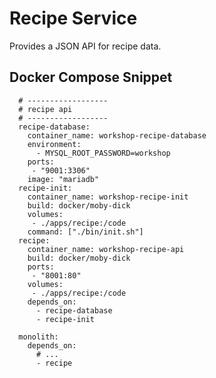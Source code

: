 # Recipe Service

Provides a JSON API for recipe data.


## Docker Compose Snippet

      # ------------------
      # recipe api
      # ------------------
      recipe-database:
        container_name: workshop-recipe-database
        environment:
          - MYSQL_ROOT_PASSWORD=workshop
        ports:
         - "9001:3306"
        image: "mariadb"
      recipe-init:
        container_name: workshop-recipe-init
        build: docker/moby-dick
        volumes:
         - ./apps/recipe:/code
        command: ["./bin/init.sh"]
      recipe:
        container_name: workshop-recipe-api
        build: docker/moby-dick
        ports:
         - "8001:80"
        volumes:
         - ./apps/recipe:/code
        depends_on:
          - recipe-database
          - recipe-init
      
      monolith:
        depends_on:
          # ...
          - recipe
